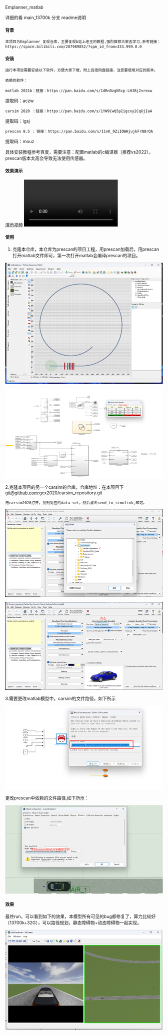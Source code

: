 Emplanner_matlab

详细的看 main_13700k 分支 readme说明

#### 背景

    本项目为Emplanner 复现仓库，主要复现b站上老王的教程,强烈推荐大家去学习,参考链接：https://space.bilibili.com/287989852/?spm_id_from=333.999.0.0

#### 安装

    运行本项目需要安装以下软件，方便大家下载，附上百度网盘链接，注意要使用对应的版本。

    依赖的软件：

    matlab 2021b：链接：https://pan.baidu.com/s/1dRnDzgNScp-LHJBj2vrexw
提取码：aczw

    carsim 2020 ：链接：https://pan.baidu.com/s/1YW9CwQ5pIigcxy2CqUjIaA
提取码：igsj

    prescan 8.5 : 链接：https://pan.baidu.com/s/11nK_9ZiIOWHjujkFrN8rOA
提取码：mouz

具体安装教程参考百度，需要注意：配置matlab的c编译器（推荐vs2022），prescan版本太高会导致无法使用传感器。

#### 效果演示
[演示视频](./image/README/1682518070163.MP4)
![演示视频](image/README/1682518070163.MP4)

#### 使用

1. 克隆本仓库，本仓库为prescan的项目工程，用prescan加载后，用prescan打开matlab文件即可，第一次打开matlab会编译prescan的项目。

![1679196246129](image/README/1679196246129.png "prescan")

![1679196355684](image/README/1679196355684.png)

2.克隆本项目的另一个carsim的仓库，仓库地址：在本项目下 git@github.com:gcx2020/carsim_repository.git

    用carsim2020打开，找到对应的data-set，然后点击send_to_simulink,即可。

![1679197097922](image/README/1679197097922.png)

![1679197146828](image/README/1679197146828.png)

3.需要更改matlab模型中，carsim的文件路径，如下所示

![1679198327985](image/README/1679198327985.png)

更改prescan中依赖的文件路径,如下所示：

![1679198432124](image/README/1679198432124.png)

#### 效果

最终run，可以看到如下的效果，本模型所有可见的bug都修复了，算力比较好（13700k+32G），可以路径规划，静态障碍物+动态障碍物一起实现。

![1679198611772](image/README/1679198611772.png)

